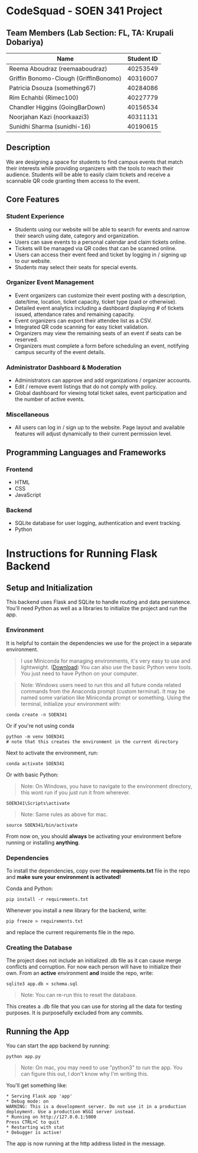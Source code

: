 # CodeSquad - SOEN 341 Project

## Team Members (Lab Section: FL, TA: Krupali Dobariya)

| Name | Student ID|
|----------|----------|
| Reema	Aboudraz (reemaaboudraz) |  40253549  |
| Griffin	Bonomo-Clough (GriffinBonomo) |  40316007  | 
| Patricia	Dsouza (something67) |  40284086  |
| Rim	Echahbi (Rimec100) |  40227779  | 
| Chandler	Higgins (GoingBarDown) |  40156534  | 
| Noorjahan	Kazi (noorkaazi3) |  40311131  |
| Sunidhi	Sharma (sunidhi-16) |  40190615  |

## Description
We are designing a space for students to find campus events that match their interests while providing organizers with the tools to reach their audience. Students will be able to easily claim tickets and receive a scannable QR code granting them access to the event.
## Core Features
### Student Experience
- Students using our website will be able to search for events and narrow their search using date, category and organization.
- Users can save events to a personal calendar and claim tickets online.
- Tickets will be managed via QR codes that can be scanned online.
- Users can access their event feed and ticket by logging in / signing up to our website.
- Students may select their seats for special events.

### Organizer Event Management
- Event organizers can customize their event posting with a description, date/time, location, ticket capacity, ticket type (paid or otherwise).
- Detailed event analytics including a dashboard displaying # of tickets issued, attendance rates and remaining capacity.
- Event organizers can export their attendee list as a CSV.
- Integrated QR code scanning for easy ticket validation.
- Organizers may view the remaining seats of an event if seats can be reserved.
- Organizers must complete a form before scheduling an event, notifying campus security of the event details.
### Administrator Dashboard & Moderation
- Administrators can approve and add organizations / organizer accounts.
- Edit / remove event listings that do not comply with policy.
- Global dashboard for viewing total ticket sales, event participation and the number of active events.
### Miscellaneous
- All users can log in / sign up to the website. Page layout and available features will adjust dynamically to their current permission level.
## Programming Languages and Frameworks
### Frontend
- HTML
- CSS
- JavaScript
### Backend
- SQLite database for user logging, authentication and event tracking. 
- Python 

# Instructions for Running Flask Backend
## Setup and Initialization
This backend uses Flask and SQLite to handle routing and data persistence. You'll need Python as well as a libraries to initialize the project and run the app. 
### Environment
It is helpful to contain the dependencies we use for the project in a separate environment.
>I use Miniconda for managing environments, it's very easy to use and lightweight. ([Download](https://www.anaconda.com/docs/getting-started/miniconda/main))
>You can also use the basic Python venv tools. You just need to have Python on your computer.

> Note: Windows users need to run this and all future conda related commands from the Anaconda prompt (custom terminal). It may be named some variation like Miniconda prompt or something.
Using the terminal, initialize your environment with:

    conda create -n SOEN341
Or if you're not using conda

    python -m venv SOEN341
    # note that this creates the environment in the current directory
Next to activate the environment, run:

    conda activate SOEN341

Or with basic Python:
>Note: On Windows, you have to navigate to the environment directory, this wont run if you just run it from wherever.

    SOEN341\Scripts\activate 
> Note: Same rules as above for mac.

    source SOEN341/bin/activate

From now on, you should **always** be activating your environment before running or installing **anything**.
### Dependencies
To install the dependencies, copy over the **requirements.txt** file in the repo and **make sure your environment is activated!**

Conda and Python:

    pip install -r requirements.txt
Whenever you install a new library for the backend, write:

    pip freeze > requirements.txt
and replace the current requirements file in the repo.
### Creating the Database
The project does not include an initialized .db file as it can cause merge conflicts and corruption. For now each person will have to initialize their own.
From an **active** environment **and** inside the repo, write:

    sqlite3 app.db < schema.sql
>Note: You can re-run this to reset the database.

This creates a .db file that you can use for storing all the data for testing purposes. It is purposefully excluded from any commits.
## Running the App
You can start the app backend by running:

    python app.py

> Note: On mac, you may need to use "python3" to run the app. You can figure this out, I don't know why I'm writing this.

You'll get something like:

    * Serving Flask app 'app'
    * Debug mode: on
    WARNING: This is a development server. Do not use it in a production deployment. Use a production WSGI server instead.
    * Running on http://127.0.0.1:5000
    Press CTRL+C to quit
    * Restarting with stat
    * Debugger is active!
The app is now running at the http address listed in the message.
